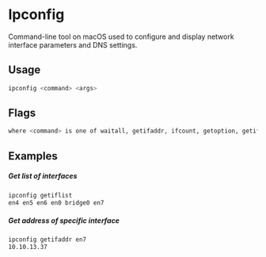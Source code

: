 # Ipconfig

Command-line tool on macOS used to configure and display network interface parameters and DNS settings.

## Usage

```bash
ipconfig <command> <args>
```

## Flags

```bash
where <command> is one of waitall, getifaddr, ifcount, getoption, getiflist, getsummary, getpacket, getv6packet, getra, set, setverbose
```

## Examples

##### Get list of interfaces

```bash
ipconfig getiflist
en4 en5 en6 en0 bridge0 en7
```

##### Get address of specific interface

```bash
ipconfig getifaddr en7
10.10.13.37
```
